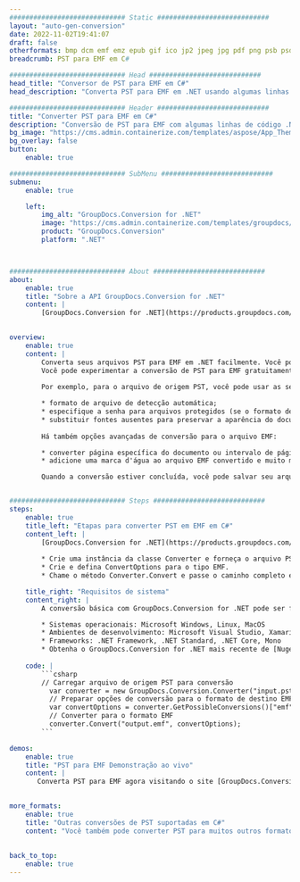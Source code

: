 ```yaml
---
############################# Static ############################
layout: "auto-gen-conversion"
date: 2022-11-02T19:41:07
draft: false
otherformats: bmp dcm emf emz epub gif ico jp2 jpeg jpg pdf png psb psd svg svgz tex tga tif tiff webp wmf wmz xps
breadcrumb: PST para EMF em C#

############################# Head ############################
head_title: "Conversor de PST para EMF em C#"
head_description: "Converta PST para EMF em .NET usando algumas linhas de código. Use a API de conversão de documentos do GroupDocs para converter mais de 160 formatos de arquivo."

############################# Header ############################
title: "Converter PST para EMF em C#"
description: "Conversão de PST para EMF com algumas linhas de código .NET"
bg_image: "https://cms.admin.containerize.com/templates/aspose/App_Themes/V3/images/bg/header1.png"
bg_overlay: false
button:
    enable: true

############################# SubMenu ############################
submenu:
    enable: true

    left:
        img_alt: "GroupDocs.Conversion for .NET"
        image: "https://cms.admin.containerize.com/templates/groupdocs/images/product-logos/90x90-noborder/groupdocs-conversion-net.png"
        product: "GroupDocs.Conversion"
        platform: ".NET"



############################# About ############################
about:
    enable: true
    title: "Sobre a API GroupDocs.Conversion for .NET"
    content: |
        [GroupDocs.Conversion for .NET](https://products.groupdocs.com/conversion/net/) pode ser usado para converter Microsoft Word, Excel, PowerPoint, PDF, Visio e outros formatos. GroupDocs.Conversion é uma API independente que é adequada para sistemas internos e de back-end onde é necessário alto desempenho. Não depende de nenhum software como Microsoft ou Open Office.
    

overview:
    enable: true
    content: |
        Converta seus arquivos PST para EMF em .NET facilmente. Você pode usar apenas algumas linhas de código C# em qualquer plataforma de sua escolha, como - Windows, Linux, macOS.
        Você pode experimentar a conversão de PST para EMF gratuitamente e avaliar a qualidade dos resultados da conversão. Juntamente com cenários de conversão de arquivo simples, você pode tentar opções mais avançadas para carregar o arquivo de origem PST e para salvar o resultado de saída EMF. 
        
        Por exemplo, para o arquivo de origem PST, você pode usar as seguintes opções de carregamento:

        * formato de arquivo de detecção automática;
        * especifique a senha para arquivos protegidos (se o formato de arquivo suportar);
        * substituir fontes ausentes para preservar a aparência do documento.
        
        Há também opções avançadas de conversão para o arquivo EMF:

        * converter página específica do documento ou intervalo de páginas;
        * adicione uma marca d'água ao arquivo EMF convertido e muito mais.

        Quando a conversão estiver concluída, você pode salvar seu arquivo EMF no caminho do arquivo local ou em qualquer armazenamento de terceiros, como FTP, Amazon S3, Google Drive, Dropbox etc. Observe - para converter PST para {{ TO}} não há necessidade de nenhum software adicional instalado - como MS Office, Open Office, Adobe Acrobat Reader etc.


############################# Steps ############################
steps:
    enable: true
    title_left: "Etapas para converter PST em EMF em C#"
    content_left: |
        [GroupDocs.Conversion for .NET](https://products.groupdocs.com/conversion/net/) torna mais fácil para os desenvolvedores converter um arquivo PST para EMF com algumas linhas de código.
        
        * Crie uma instância da classe Converter e forneça o arquivo PST com o caminho completo
        * Crie e defina ConvertOptions para o tipo EMF.
        * Chame o método Converter.Convert e passe o caminho completo e o formato (EMF) como parâmetro

    title_right: "Requisitos de sistema"
    content_right: |
        A conversão básica com GroupDocs.Conversion for .NET pode ser feita em apenas algumas etapas simples. Nossas APIs são suportadas em todas as principais plataformas e sistemas operacionais. Antes de executar o código abaixo, certifique-se de ter os seguintes pré-requisitos instalados em seu sistema.

        * Sistemas operacionais: Microsoft Windows, Linux, MacOS
        * Ambientes de desenvolvimento: Microsoft Visual Studio, Xamarin, MonoDevelop
        * Frameworks: .NET Framework, .NET Standard, .NET Core, Mono
        * Obtenha o GroupDocs.Conversion for .NET mais recente de [Nuget](https://www.nuget.org/packages/groupdocs.conversion)
         
    code: |
        ```csharp    
        // Carregar arquivo de origem PST para conversão
          var converter = new GroupDocs.Conversion.Converter("input.pst");
          // Preparar opções de conversão para o formato de destino EMF
          var convertOptions = converter.GetPossibleConversions()["emf"].ConvertOptions;
          // Converter para o formato EMF
          converter.Convert("output.emf", convertOptions);
        ```

demos:
    enable: true
    title: "PST para EMF Demonstração ao vivo"
    content: |
       Converta PST para EMF agora visitando o site [GroupDocs.Conversion App](https://products.groupdocs.app/conversion/family). A demonstração online tem as seguintes vantagens
          

more_formats:
    enable: true
    title: "Outras conversões de PST suportadas em C#"
    content: "Você também pode converter PST para muitos outros formatos de arquivo. Por favor, veja a lista abaixo."
       
       
back_to_top:
    enable: true
---
```

